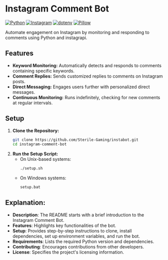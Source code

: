 # Instagram Comment Bot

[![Python](https://img.shields.io/badge/Python-3.11.9-blue.svg?style=flat-square&logo=python)](https://www.python.org/downloads/release/python-3119/) 
[![Instagram](https://img.shields.io/badge/Instagram-sterile.py-purple?style=flat-square&logo=instagram)](https://instagram.com/sterile.py/)
[![dotenv](https://img.shields.io/badge/python--dotenv-v1.0.1-lightgreen.svg)](https://pypi.org/project/python-dotenv/)
[![Pillow](https://img.shields.io/badge/Pillow-v10.3.0-yellow.svg)](https://pypi.org/project/pillow/)

Automate engagement on Instagram by monitoring and responding to comments using Python and instagrapi.

## Features

- **Keyword Monitoring:** Automatically detects and responds to comments containing specific keywords.
- **Comment Replies:** Sends customized replies to comments on Instagram posts.
- **Direct Messaging:** Engages users further with personalized direct messages.
- **Continuous Monitoring:** Runs indefinitely, checking for new comments at regular intervals.

## Setup

1. **Clone the Repository:**
   ```bash
   git clone https://github.com/Sterile-Gaming/instabot.git
   cd instagram-comment-bot
2. **Run the Setup Script:**
   - On Unix-based systems:
      ```bash
      ./setup.sh
   - On Windows systems:
      ```bash
      setup.bat
## Explanation:

- **Description**: The README starts with a brief introduction to the Instagram Comment Bot.
- **Features**: Highlights key functionalities of the bot.
- **Setup**: Provides step-by-step instructions to clone, install dependencies, set up environment variables, and run the bot.
- **Requirements**: Lists the required Python version and dependencies.
- **Contributing**: Encourages contributions from other developers.
- **License**: Specifies the project's licensing information.

